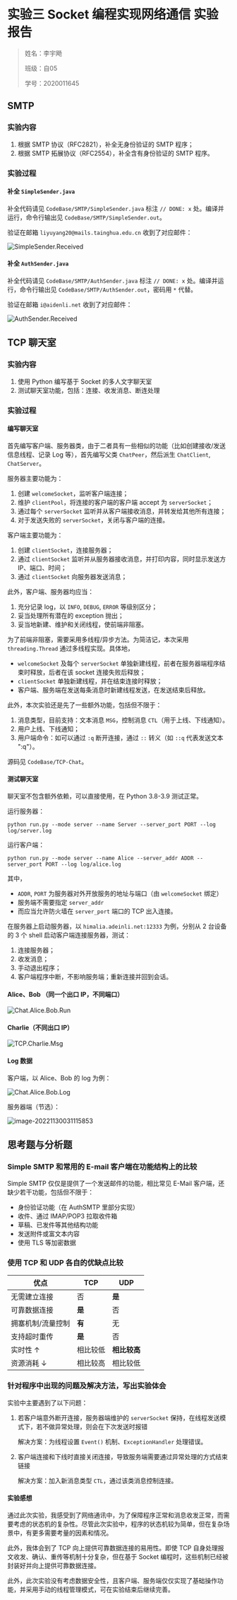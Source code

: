 # 实验三 Socket 编程实现网络通信 实验报告

> 姓名：李宇飏
>
> 班级：自05
>
> 学号：2020011645

## SMTP

### 实验内容

1. 根据 SMTP 协议（RFC2821），补全无身份验证的 SMTP 程序；
2. 根据 SMTP 拓展协议（RFC2554），补全含有身份验证的 SMTP 程序。

### 实验过程

#### 补全 `SimpleSender.java`

补全代码请见 `CodeBase/SMTP/SimpleSender.java` 标注 `// DONE: x` 处。编译并运行，命令行输出见 `CodeBase/SMTP/SimpleSender.out`。

验证在邮箱 `liyuyang20@mails.tainghua.edu.cn` 收到了对应邮件：

![SimpleSender.Received](assets\SimpleSender.Received.png)

#### 补全 `AuthSender.java`

补全代码请见 `CodeBase/SMTP/AuthSender.java` 标注 `// DONE: x` 处。编译并运行，命令行输出见 `CodeBase/SMTP/AuthSender.out`，密码用 `*` 代替。

验证在邮箱 `i@aidenli.net` 收到了对应邮件：

![AuthSender.Received](assets\AuthSender.Received.png)

## TCP 聊天室

### 实验内容

1. 使用 Python 编写基于 Socket 的多人文字聊天室
2. 测试聊天室功能，包括：连接、收发消息、断连处理

### 实验过程

#### 编写聊天室

首先编写客户端、服务器类，由于二者具有一些相似的功能（比如创建接收/发送信息线程、记录 Log 等），首先编写父类 `ChatPeer`，然后派生 `ChatClient`, `ChatServer`。

服务器主要功能为：

1. 创建 `welcomeSocket`，监听客户端连接；
2. 维护 `clientPool`，将连接的客户端的客户端 accept 为 `serverSocket`；
3. 通过每个 `serverSocket` 监听并从客户端接收消息，并转发给其他所有连接；
4. 对于发送失败的 `serverSocket`，关闭与客户端的连接。

客户端主要功能为：

1. 创建 `clientSocket`，连接服务器；
2. 通过 `clientSocket` 监听并从服务器接收消息，并打印内容，同时显示发送方 IP、端口、时间；
3. 通过 `clientSocket` 向服务器发送消息；

此外，客户端、服务器均应当：

1. 充分记录 log，以 `INFO`, `DEBUG`, `ERROR` 等级别区分；
2. 妥当处理所有潜在的 exception 抛出；
3. 妥当地新建、维护和关闭线程，使前端非阻塞。

为了前端非阻塞，需要采用多线程/异步方法。为简洁记，本次采用 `threading.Thread` 通过多线程实现。具体地，

- `welcomeSocket` 及每个 `serverSocket` 单独新建线程，前者在服务器端程序结束时释放，后者在该 socket 连接失败后释放；
- `clientSocket` 单独新建线程，并在结束连接时释放；
- 客户端、服务端在发送每条消息时新建线程发送，在发送结束后释放。

此外，本次实验还是先了一些额外功能，包括但不限于：

1. 消息类型，目前支持：文本消息 `MSG`，控制消息 `CTL`（用于上线、下线通知）。
2. 用户上线、下线通知；
3. 用户端命令：如可以通过 `:q` 断开连接，通过 `::` 转义（如 `::q` 代表发送文本 ":q"）。

源码见 `CodeBase/TCP-Chat`。

#### 测试聊天室

聊天室不包含额外依赖，可以直接使用，在 Python 3.8-3.9 测试正常。

运行服务器：

```shell
python run.py --mode server --name Server --server_port PORT --log log/server.log
```

运行客户端：

```shell
python run.py --mode server --name Alice --server_addr ADDR --server_port PORT --log log/alice.log
```

其中，

- `ADDR`, `PORT` 为服务器对外开放服务的地址与端口（由 `welcomeSocket` 绑定）
- 服务端不需要指定 `server_addr`
- 而应当允许防火墙在 `server_port` 端口的 TCP 出入连接。

在服务器上启动服务器，以 `himalia.adeinli.net:12333` 为例，分别从 2 台设备的 3 个 shell 启动客户端连接服务器，测试：

1. 连接服务器；
2. 收发消息；
3. 手动退出程序；
4. 客户端程序中断，不影响服务端；重新连接并回到会话。

#### Alice、Bob （同一个出口 IP，不同端口）

![Chat.Alice.Bob.Run](assets\Chat.Alice.Bob.Run.png)

#### Charlie（不同出口 IP）

![TCP.Charlie.Msg](assets\TCP.Charlie.Msg.png)

#### Log 数据

客户端，以 Alice、Bob 的 log 为例：

![Chat.Alice.Bob.Log](assets\Chat.Alice.Bob.Log.png)

服务器端（节选）：

![image-20221130031115853](assets\Chat.Server.Log.png)

## 思考题与分析题

### Simple SMTP 和常用的 E-mail 客户端在功能结构上的比较

Simple SMTP 仅仅是提供了一个发送邮件的功能，相比常见 E-Mail 客户端，还缺少若干功能，包括但不限于：

- 身份验证功能（在 AuthSMTP 里部分实现）
- 收件、通过 IMAP/POP3 拉取收件箱
- 草稿、已发件等其他结构功能
- 发送附件或富文本内容
- 使用 TLS 等加密数据

### 使用 TCP 和 UDP 各自的优缺点比较

| 优点                  | TCP      | UDP          |
| --------------------- | -------- | ------------ |
| 无需建立连接          | 否       | **是**       |
| 可靠数据连接          | **是**   | 否           |
| 拥塞机制/流量控制     | **有**   | 无           |
| 支持超时重传          | **是**   | 否           |
| 实时性 $\uparrow$     | 相比较低 | **相比较高** |
| 资源消耗 $\downarrow$ | 相比较高 | 相比较低     |

### 针对程序中出现的问题及解决方法，写出实验体会

实验中主要遇到了以下问题：

1. 若客户端意外断开连接，服务器端维护的 `serverSocket` 保持，在线程发送模式下，若不做异常处理，则会在下次发送时报错

   解决方案：为线程设置 `Event()` 机制、`ExceptionHandler` 处理错误。

2. 客户端连接和下线时直接关闭连接，导致服务端需要通过异常处理的方式结束链接

   解决方案：加入新消息类型 `CTL`，通过该类消息控制连接。

#### 实验感想

通过此次实验，我感受到了网络通讯中，为了保障程序正常和消息收发正常，而需要考虑的状态机的复杂性。尽管此次实验中，程序的状态机较为简单，但在复杂场景中，有更多需要考量的因素和情况。

此外，我体会到了 TCP 向上提供可靠数据连接的易用性。即使 TCP 自身处理报文收发、确认、重传等机制十分复杂，但在基于 Socket 编程时，这些机制已经被封装好并向上提供可靠数据连接。

此外，此次实验没有考虑数据安全性，且客户端、服务端仅仅实现了基础操作功能，并采用手动的线程管理模式，可在实验结束后继续完善。
